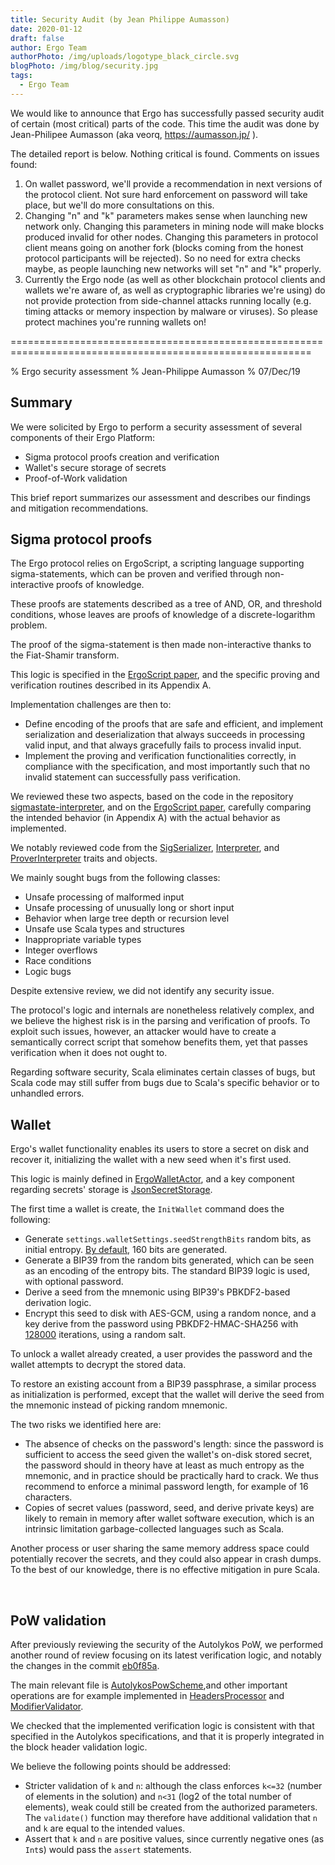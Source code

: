 ```yaml
---
title: Security Audit (by Jean Philippe Aumasson)
date: 2020-01-12
draft: false
author: Ergo Team
authorPhoto: /img/uploads/logotype_black_circle.svg
blogPhoto: /img/blog/security.jpg
tags:
  - Ergo Team
---
```

We would like to announce that Ergo has successfully passed security audit of certain (most critical) parts of the code. This time the audit was done by Jean-Philipee Aumasson (aka veorq, <https://aumasson.jp/> ).

The detailed report is below. Nothing critical is found. Comments on issues found:

1. On wallet password, we'll provide a recommendation in next versions of the protocol client. Not sure hard enforcement on password will take place, but we'll do more consultations on this.
2. Changing "n" and "k" parameters makes sense when launching new network only. Changing this parameters in mining node will make blocks produced invalid for other nodes. Changing this parameters in protocol client means going on another fork (blocks coming from the honest protocol participants will be rejected). So no need for extra checks maybe, as people launching new networks will set "n" and "k" properly.
3. Currently the Ergo node (as well as other blockchain protocol clients and wallets we're aware of, as well as cryptographic libraries we're using) do not provide protection from side-channel attacks running locally (e.g. timing attacks or memory inspection by malware or viruses). So please protect machines you're running wallets on!  

\==========================================================================================================

% Ergo security assessment % Jean-Philippe Aumasson % 07/Dec/19

## Summary

We were solicited by Ergo to perform a security assessment of several components of their Ergo Platform:

* Sigma protocol proofs creation and verification
* Wallet's secure storage of secrets
* Proof-of-Work validation

​This brief report summarizes our assessment and describes our findings and mitigation recommendations.

## Sigma protocol proofs

​The Ergo protocol relies on ErgoScript, a scripting language supporting sigma-statements, which can be proven and verified through non-interactive proofs of knowledge.

These proofs are statements described as a tree of AND, OR, and threshold conditions, whose leaves are proofs of knowledge of a discrete-logarithm problem.

The proof of the sigma-statement is then made non-interactive thanks to the Fiat-Shamir transform.

This logic is specified in the [ErgoScript paper](https://ergoplatform.org/docs/ErgoScript.pdf), and the specific
proving and verification routines described in its Appendix A.

​Implementation challenges are then to:

* Define encoding of the proofs that are safe and efficient, and implement serialization and deserialization that always succeeds in processing valid input, and that always gracefully fails to process invalid input.
* Implement the proving and verification functionalities correctly, in compliance with the specification, and most importantly such that no invalid statement can successfully pass verification.

We reviewed these two aspects, based on the code in the repository [sigmastate-interpreter](https://github.com/ScorexFoundation/sigmastate-interpreter), and on the [ErgoScript paper](https://ergoplatform.org/docs/ErgoScript.pdf), carefully comparing the intended behavior (in Appendix A) with the actual behavior as implemented.

​We notably reviewed code from the [SigSerializer](https://github.com/ScorexFoundation/sigmastate-interpreter/blob/master/sigmastate/src/main/scala/sigmastate/SigSerializer.scala), [Interpreter](https://github.com/ScorexFoundation/sigmastate-interpreter/blob/master/sigmastate/src/main/scala/sigmastate/interpreter/Interpreter.scala), and [ProverInterpreter](https://github.com/ScorexFoundation/sigmastate-interpreter/blob/master/sigmastate/src/main/scala/sigmastate/interpreter/ProverInterpreter.scala) traits and objects.

​We mainly sought bugs from the following classes:

* ​Unsafe processing of malformed input
* Unsafe processing of unusually long or short input
* Behavior when large tree depth or recursion level
* Unsafe use Scala types and structures
* Inappropriate variable types
* Integer overflows
* Race conditions
* Logic bugs 

​Despite extensive review, we did not identify any security issue.

The protocol's logic and internals are nonetheless relatively complex, and we believe the highest risk is in the parsing and verification of proofs. To exploit such issues, however, an attacker would have to create a semantically correct script that somehow benefits them, yet that passes verification when it does not ought to.

Regarding software security, Scala eliminates certain classes of bugs, but Scala code may still suffer from bugs due to Scala's specific behavior or to unhandled errors.

## Wallet

Ergo's wallet functionality enables its users to store a secret on disk and recover it, initializing the wallet with a new seed when it's first used.

​This logic is mainly defined in [ErgoWalletActor](https://github.com/ergoplatform/ergo/blob/master/src/main/scala/org/ergoplatform/nodeView/wallet/ErgoWalletActor.scala), and a key component regarding secrets' storage is [JsonSecretStorage](https://github.com/ergoplatform/ergo/blob/master/ergo-wallet/src/main/scala/org/ergoplatform/wallet/secrets/JsonSecretStorage.scala).

​The first time a wallet is create, the `InitWallet` command does the following:

* Generate `settings.walletSettings.seedStrengthBits` random bits, as initial entropy. [By default](https://github.com/ergoplatform/ergo/blob/master/src/main/resources/reference.conf), 160 bits are generated.
* Generate a BIP39 from the random bits generated, which can be seen as an encoding of the entropy bits. The standard BIP39 logic is used, with optional password.
* Derive a seed from the mnemonic using BIP39's PBKDF2-based derivation logic.
* Encrypt this seed to disk with AES-GCM, using a random nonce, and a key derive from the password using PBKDF2-HMAC-SHA256 with [128000](https://github.com/ergoplatform/ergo/blob/master/src/test/resources/application.conf#L107) iterations, using a random salt.

To unlock a wallet already created, a user provides the password and the wallet attempts to decrypt the stored data.

​To restore an existing account from a BIP39 passphrase, a similar process as initialization is performed, except that the wallet will derive the seed from the mnemonic instead of picking random mnemonic.

​The two risks we identified here are:

* The absence of checks on the password's length: since the password is sufficient to access the seed given the wallet's on-disk stored secret, the password should in theory have at least as much entropy as the mnemonic, and in practice should be practically hard to crack. We thus recommend to enforce a minimal password length, for example of 16 characters.
* Copies of secret values (password, seed, and derive private keys) are likely to remain in memory after wallet software execution, which is an intrinsic limitation garbage-collected languages such as Scala.

Another process or user sharing the same memory address space could potentially recover the secrets, and they could also appear in crash dumps. To the best of our knowledge, there is no effective mitigation in pure Scala.

​

## PoW validation

​After previously reviewing the security of the Autolykos PoW, we performed another round of review focusing on its latest verification logic, and notably the changes in the commit [eb0f85a](https://github.com/ergoplatform/ergo/commit/eb0f85ac48b0ee8194c12369faf4cc5f16954af9).

​The main relevant file is [AutolykosPowScheme](https://github.com/ergoplatform/ergo/blob/master/src/main/scala/org/ergoplatform/mining/AutolykosPowScheme.scala),and other important operations are for example implemented in
[HeadersProcessor](https://github.com/ergoplatform/ergo/blob/master/src/main/scala/org/ergoplatform/nodeView/history/storage/modifierprocessors/HeadersProcessor.scala) and [ModifierValidator](https://github.com/ScorexFoundation/Scorex/blob/master/src/main/scala/scorex/core/validation/ModifierValidator.scala).

​We checked that the implemented verification logic is consistent with that specified in the Autolykos specifications, and that it is properly integrated in the block header validation logic.

​We believe the following points should be addressed:

* Stricter validation of `k` and `n`: although the class enforces `k<=32` (number of elements in the solution) and `n<31` (log2 of the total number of elements), weak could still be created from the authorized parameters. The `validate()` function may therefore have additional validation that `n` and `k` are equal to the intended
  values.
* Assert that `k` and `n` are positive values, since currently negative ones (as `Int`s) would pass the `assert` statements.